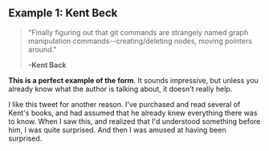## Example 1: Kent Beck ##

> "Finally figuring out that git commands are strangely named graph manipulation commands--creating/deleting nodes, moving pointers around."
>
> **-Kent Back**

**This is a perfect example of the form**. It sounds impressive, but unless you already know what the author is talking about, it doesn't really help.

I like this tweet for another reason. I've purchased and read several of Kent's books, and had assumed that he already knew everything there was to know. When I saw this, and realized that I'd understood something before him, I was quite surprised. And then I was amused at having been surprised.
